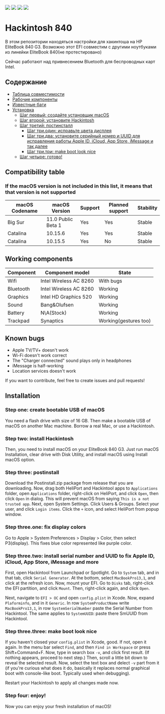 ![](https://img.shields.io/badge/Working-yes-green)
![](https://img.shields.io/badge/Latest%20supported-Big%20Sur%20Public%20Beta%201-orange)
![](https://img.shields.io/github/issues-raw/GGorAA/Hackintosh-840?color=yellow)
![](https://img.shields.io/github/issues-pr/GGorAA/Hackintosh-840)

# Hackintosh 840

В этом репозитории находяться настройки для хакинтоша на HP EliteBook 840 G3. Возможно этот EFI совместим с другими ноутбуками из линейки EliteBook 840(не протестировано)

Сейчас работают над привнесением Bluetooth для беспроводных карт Intel.

## Содержание

  - [Таблица совместимости](#compatibility-table)
  - [Рабочие компоненты](#working-components)
  - [Известные баги](#known-bugs)
  - [Установка](#installation)
    - [Шаг первый: создайте установщик macOS](#step-one-create-bootable-usb-of-macos)
    - [Шаг второй: установите Hackintosh](#step-two-install-hackintosh)
    - [Шаг третий: постинсталл](#step-three-postinstall)
      - [Шаг три.один: исправьте цвета дисплея](#step-threeone-fix-display-colors)
      - [Шаг три.два: установите серийный номер и UUID для исправления работы Apple ID, iCloud, App Store, iMessage и так далее](#step-threetwo-install-serial-number-and-uuid-to-fix-apple-id-icloud-app-store-imessage-and-more)
      - [Шаг три.три: make boot look nice](#step-threethree-make-boot-look-nice)
    - [Шаг четыре: готово!](#step-four-enjoy)

## Compatibility table

### If the macOS version is not included in this list, it means that that version is not supported

| macOS Codename | macOS Version      | Support | Planned support | Stability |
| -------------- | ------------------ | ------- | --------------- | --------- |
| Big Sur        | 11.0 Public Beta 1 | Yes     | Yes             | Stable    |
| Catalina       | 10.15.6            | Yes     | Yes             | Stable    |
| Catalina       | 10.15.5            | Yes     | No              | Stable    |


## Working components

| Component | Component model        | State                 |
| --------- | ---------------------- | --------------------- |
| Wifi      | Intel Wireless AC 8260 | With bugs             |
| Bluetooth | Intel Wireless AC 8260 | Working               |
| Graphics  | Intel HD Graphics 520  | Working               |
| Sound     | Bang&Olufsen           | Working               |
| Battery   | N\A(Stock)             | Working               |
| Trackpad  | Synaptics              | Working(gestures too) |

## Known bugs

 - Apple TV/TV+ doesn't work
 - Wi-Fi doesn't work correct
 - The "Charger connected" sound plays only in headphones
 - iMessage is half-working
 - Location services doesn't work

 If you want to contribute, feel free to create issues and pull requests!

 ## Installation

 ### Step one: create bootable USB of macOS

 You need a flash drive with size of 16 GB. Then make a bootable USB of macOS on another Mac machine. Borrow a real Mac, or use a Hackintosh.

 ### Step two: install Hackintosh

 Then, you need to install macOS on your EliteBook 840 G3. Just run macOS Installation, clear drive with Disk Utility, and install macOS using Install macOS option.


### Step three: postinstall

Download the Postinstall.zip package from release that you are downloading. Now, drag both HeliPort and Hackintool apps to `Applications` folder, open `Applications` folder, right-click on HeliPort, and click `Open`, then click `Open` in dialog. This will prevent macOS from saying `This is a not trusted app`. Next, open System Settings. Click Users & Groups. Select your user, and click `Login items`. Click the `+` icon, and select HeliPort from popup window.

### Step three.one: fix display colors

Go to Apple > System Preferences > Display > Color, then select P3(display). This fixes blue color represented like purple color.

### Step three.two: install serial number and UUID to fix Apple ID, iCloud, App Store, iMessage and more

First, open Hackintool from Launchpad or Spotlight. Go to `System` tab, and in that tab, click `Serial Generator`. At the bottom, select `MacBookPro13,1`, and click at the refresh icon. Now, mount your EFI. Go to `Disks` tab, right-click the EFI partition, and click `Mount`. Then, right-click again, and click `Open`.

Next, navigate to `EFI > OC` and open  `config.plist` in Xcode. Now, expand `Plaforminfo`, and in it `Generic`. In row `SystemProductName` write `MacBookPro13,1`, in row `SystemSerialNumber` paste the Serial Number from Hackintool. The same applies to `SystemUUID`: paste there SmUUID from Hackintool.

### Step three.three: make boot look nice

If you haven't closed your `config.plist` in Xcode, good. If not, open it again. In the menu bar select `Find`, and then `Find in Workspace` or press Shift+Command+F. Now, type in search box `-v`, and click first result. (If nothing appears, proceed to next step.) Then, scroll a little bit down to reveal the selected result. Now, select the text box and delect `-v` part from it (if you're curious what does it do, basically it replaces normal graphical boot with console-like boot. Typically used when debugging).

Restart your Hackintosh to apply all changes made now.

### Step four: enjoy!

Now you can enjoy your fresh installation of macOS!